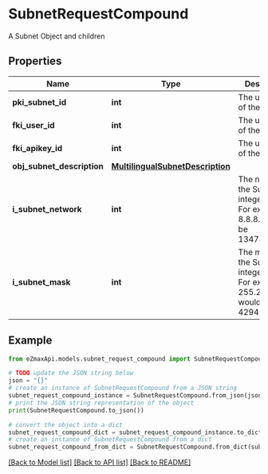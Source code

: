 # SubnetRequestCompound

A Subnet Object and children

## Properties

Name | Type | Description | Notes
------------ | ------------- | ------------- | -------------
**pki_subnet_id** | **int** | The unique ID of the Subnet | [optional] 
**fki_user_id** | **int** | The unique ID of the User | [optional] 
**fki_apikey_id** | **int** | The unique ID of the Apikey | [optional] 
**obj_subnet_description** | [**MultilingualSubnetDescription**](MultilingualSubnetDescription.md) |  | 
**i_subnet_network** | **int** | The network of the Subnet in integer form. For example 8.8.8.0 would be 134744064 | 
**i_subnet_mask** | **int** | The mask of the Subnet  in integer form. For example 255.255.255.0 would be 4294967040 | 

## Example

```python
from eZmaxApi.models.subnet_request_compound import SubnetRequestCompound

# TODO update the JSON string below
json = "{}"
# create an instance of SubnetRequestCompound from a JSON string
subnet_request_compound_instance = SubnetRequestCompound.from_json(json)
# print the JSON string representation of the object
print(SubnetRequestCompound.to_json())

# convert the object into a dict
subnet_request_compound_dict = subnet_request_compound_instance.to_dict()
# create an instance of SubnetRequestCompound from a dict
subnet_request_compound_from_dict = SubnetRequestCompound.from_dict(subnet_request_compound_dict)
```
[[Back to Model list]](../README.md#documentation-for-models) [[Back to API list]](../README.md#documentation-for-api-endpoints) [[Back to README]](../README.md)


